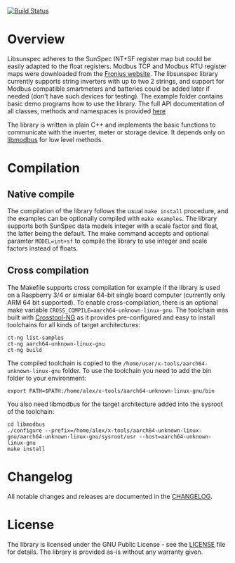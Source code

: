 [![Build Status](https://travis-ci.com/ahpohl/libsunspec.svg?branch=master)](https://travis-ci.com/ahpohl/libsunspec)
# Overview

Libsunspec adheres to the SunSpec INT+SF register map but could be easily adapted to the float registers. Modbus TCP and Modbus RTU register maps were downloaded from the [Fronius website](https://www.fronius.com/en/solar-energy/installers-partners/technical-data/all-products/system-monitoring/open-interfaces/modbus-tcp). The libsunspec library currently supports string inverters with up to two 2 strings, and support for Modbus compatible smartmeters and batteries could be added later if needed (don't have such devices for testing). The example folder contains basic demo programs how to use the library. The full API documentation of all classes, methods and namespaces is provided [here]((https://ahpohl.github.io/libsunspec/))

The library is written in plain C++ and implements the basic functions to communicate with the inverter, meter or storage device. It depends only on [libmodbus](https://libmodbus.org/) for low level methods.

# Compilation

## Native compile

The compilation of the library follows the usual `make install` procedure, and the examples can be optionally compiled with `make examples`. The library supports both SunSpec data models integer with a scale factor and float, the latter being the default. The make command accepts and optional paramter `MODEL=int+sf` to compile the library to use integer and scale factors instead of floats. 

## Cross compilation

The Makefile supports cross compilation for example if the library is used on a Raspberry 3/4 or simialar 64-bit single board computer (currently only ARM 64 bit supported). To enable cross-compilation, there is an optional make variable `CROSS_COMPILE=aarch64-unknown-linux-gnu`. The toolchain was built with [Crosstool-NG](https://crosstool-ng.github.io/) as it provides pre-configured and easy to install toolchains for all kinds of target architectures:

```
ct-ng list-samples
ct-ng aarch64-unknown-linux-gnu
ct-ng build
```

The compiled toolchain is copied to the `/home/user/x-tools/aarch64-unknown-linux-gnu` folder. To use the toolchain you need to add the bin folder to your environment:

```
export PATH=$PATH:/home/alex/x-tools/aarch64-unknown-linux-gnu/bin
```

You also need libmodbus for the target architecture added into the sysroot of the toolchain:

```
cd libmodbus
./configure --prefix=/home/alex/x-tools/aarch64-unknown-linux-gnu/aarch64-unknown-linux-gnu/sysroot/usr --host=aarch64-unknown-linux-gnu
make install
```

# Changelog

All notable changes and releases are documented in the [CHANGELOG](CHANGELOG.md).

# License

The library is licensed under the GNU Public License - see the [LICENSE](LICENSE) file for details. The library is provided as-is without any warranty given.
